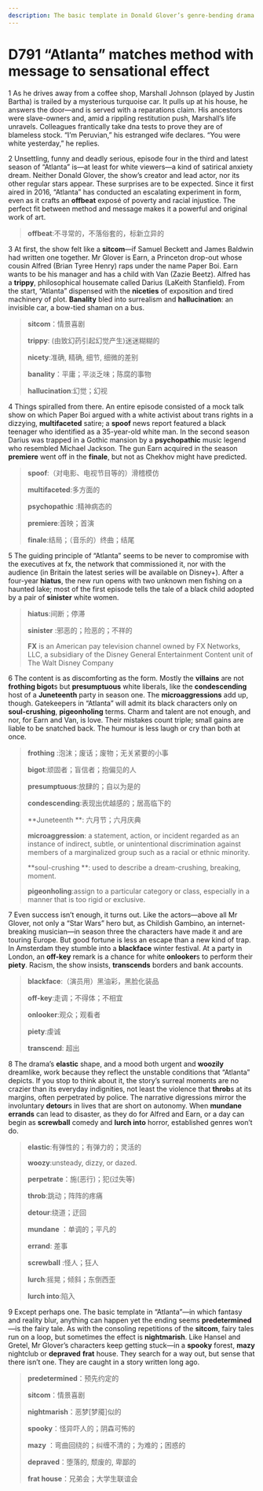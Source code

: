```yaml
---
description: The basic template in Donald Glover’s genre-bending drama is the fairy tale
---
```


# D791 “Atlanta” matches method with message to sensational effect
1 As he drives away from a coffee shop, Marshall Johnson (played by Justin Bartha) is trailed by a mysterious turquoise car. It pulls up at his house, he answers the door—and is served with a reparations claim. His ancestors were slave-owners and, amid a rippling restitution push, Marshall’s life unravels. Colleagues frantically take dna tests to prove they are of blameless stock. “I’m Peruvian,” his estranged wife declares. “You were white yesterday,” he replies.

2 Unsettling, funny and deadly serious, episode four in the third and latest season of “Atlanta” is—at least for white viewers—a kind of satirical anxiety dream. Neither Donald Glover, the show’s creator and lead actor, nor its other regular stars appear. These surprises are to be expected. Since it first aired in 2016, “Atlanta” has conducted an escalating experiment in form, even as it crafts an **offbeat** exposé of poverty and racial injustice. The perfect fit between method and message makes it a powerful and original work of art.

> **offbeat**:不寻常的，不落俗套的，标新立异的
 > 

3 At first, the show felt like a **sitcom**—if Samuel Beckett and James Baldwin had written one together. Mr Glover is Earn, a Princeton drop-out whose cousin Alfred (Brian Tyree Henry) raps under the name Paper Boi. Earn wants to be his manager and has a child with Van (Zazie Beetz). Alfred has a **trippy**, philosophical housemate called Darius (LaKeith Stanfield). From the start, “Atlanta” dispensed with the **niceties** of exposition and tired machinery of plot. **Banality** bled into surrealism and **hallucination**: an invisible car, a bow-tied shaman on a bus.

> **sitcom**：情景喜剧
 > 
> **trippy**: (由致幻药引起幻觉产生)迷迷糊糊的
 > 
> **nicety**:准确, 精确, 细节, 细微的差别
 > 
> **banality**：平庸；平淡乏味；陈腐的事物
 > 
> **hallucination**:幻觉；幻视
 > 

4 Things spiralled from there. An entire episode consisted of a mock talk show on which Paper Boi argued with a white activist about trans rights in a dizzying, **multifaceted** satire; a **spoof** news report featured a black teenager who identified as a 35-year-old white man. In the second season Darius was trapped in a Gothic mansion by a **psychopathic** music legend who resembled Michael Jackson. The gun Earn acquired in the season **premiere** went off in the **finale**, but not as Chekhov might have predicted.

> **spoof**:（对电影、电视节目等的）滑稽模仿
 > 
> **multifaceted**:多方面的
 > 
> **psychopathic** :精神病态的
 > 
> **premiere**:首映；首演
 > 
> **finale**:结局；（音乐的）终曲；结尾
 > 

5 The guiding principle of “Atlanta” seems to be never to compromise with the executives at fx, the network that commissioned it, nor with the audience (in Britain the latest series will be available on Disney+). After a four-year **hiatus**, the new run opens with two unknown men fishing on a haunted lake; most of the first episode tells the tale of a black child adopted by a pair of **sinister** white women.

> **hiatus**:间断；停滞
 > 
> **sinister** :邪恶的；险恶的；不祥的
 > 
> **FX** is an American pay television channel owned by FX Networks, LLC, a subsidiary of the Disney General Entertainment Content unit of The Walt Disney Company
 > 

6 The content is as discomforting as the form. Mostly the **villains** are not **frothing bigot**s but **presumptuous** white liberals, like the **condescending** host of a **Juneteenth** party in season one. The **microaggressions** add up, though. Gatekeepers in “Atlanta” will admit its black characters only on **soul-crushing**, **pigeonholing** terms. Charm and talent are not enough, and nor, for Earn and Van, is love. Their mistakes count triple; small gains are liable to be snatched back. The humour is less laugh or cry than both at once.

> **frothing** :泡沫；废话；废物；无关紧要的小事
 > 
> **bigot**:顽固者；盲信者；抱偏见的人
 > 
> **presumptuous**:放肆的；自以为是的
 > 
> **condescending**:表现出优越感的；居高临下的
 > 
> **Juneteenth **: 六月节；六月庆典
 > 
> **microaggression**: a statement, action, or incident regarded as an instance of indirect, subtle, or unintentional discrimination against members of a marginalized group such as a racial or ethnic minority.
 > 
> **soul-crushing **: used to describe a dream-crushing, breaking, moment.
 > 
> **pigeonholing**:assign to a particular category or class, especially in a manner that is too rigid or exclusive.
 > 

7 Even success isn’t enough, it turns out. Like the actors—above all Mr Glover, not only a “Star Wars” hero but, as Childish Gambino, an internet-breaking musician—in season three the characters have made it and are touring Europe. But good fortune is less an escape than a new kind of trap. In Amsterdam they stumble into a **blackface** winter festival. At a party in London, an **off-key** remark is a chance for white **onlooker**s to perform their **piety**. Racism, the show insists, **transcends** borders and bank accounts.

> **blackface**:（演员用）黑油彩，黑脸化装品
 > 
> **off-key**:走调；不得体；不相宜
 > 
> **onlooker**:观众；观看者
 > 
> **piety**:虔诚
 > 
> **transcend**: 超出
 > 

8 The drama’s **elastic** shape, and a mood both urgent and **woozily** dreamlike, work because they reflect the unstable conditions that “Atlanta” depicts. If you stop to think about it, the story’s surreal moments are no crazier than its everyday indignities, not least the violence that **throb**s at its margins, often perpetrated by police. The narrative digressions mirror the involuntary **detour**s in lives that are short on autonomy. When **mundane errands** can lead to disaster, as they do for Alfred and Earn, or a day can begin as **screwball** comedy and **lurch into** horror, established genres won’t do.

> **elastic**:有弹性的；有弹力的；灵活的
 > 
> **woozy**:unsteady, dizzy, or dazed.
 > 
> **perpetrate**：施(恶行)；犯(过失等)
 > 
> **throb**:跳动；阵阵的疼痛
 > 
> **detour**:绕道；迂回
 > 
> **mundane** ：单调的；平凡的
 > 
> **errand**: 差事
 > 
> **screwball** :怪人；狂人
 > 
> **lurch**:摇晃；倾斜；东倒西歪
 > 
> **lurch into**:陷入
 > 

9 Except perhaps one. The basic template in “Atlanta”—in which fantasy and reality blur, anything can happen yet the ending seems **predetermined**—is the fairy tale. As with the consoling repetitions of the **sitcom**, fairy tales run on a loop, but sometimes the effect is **nightmarish**. Like Hansel and Gretel, Mr Glover’s characters keep getting stuck—in a **spooky** forest, **mazy** nightclub or **depraved** **frat** house. They search for a way out, but sense that there isn’t one. They are caught in a story written long ago.

> **predetermined**：预先约定的
 > 
> **sitcom**：情景喜剧
 > 
> **nightmarish**：恶梦[梦魇]似的
 > 
> **spooky**：怪异吓人的；阴森可怖的
 > 
> **mazy** ：弯曲回绕的；纠缠不清的；为难的；困惑的
 > 
> **depraved**：堕落的, 颓废的, 卑鄙的
 > 
> **frat house**：兄弟会；大学生联谊会
 > 


